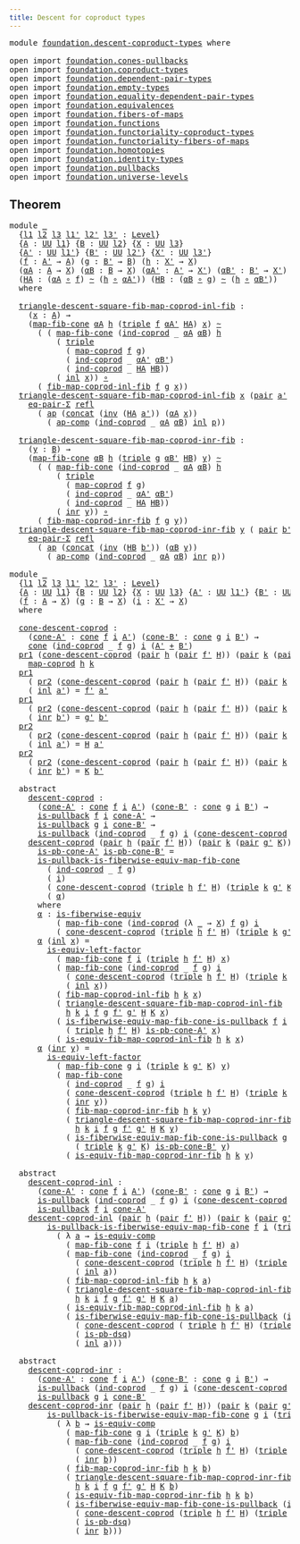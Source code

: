 ```yaml
---
title: Descent for coproduct types
---
```


<pre class="Agda"><a id="53" class="Keyword">module</a> <a id="60" href="foundation.descent-coproduct-types.html" class="Module">foundation.descent-coproduct-types</a> <a id="95" class="Keyword">where</a>

<a id="102" class="Keyword">open</a> <a id="107" class="Keyword">import</a> <a id="114" href="foundation.cones-pullbacks.html" class="Module">foundation.cones-pullbacks</a>
<a id="141" class="Keyword">open</a> <a id="146" class="Keyword">import</a> <a id="153" href="foundation.coproduct-types.html" class="Module">foundation.coproduct-types</a>
<a id="180" class="Keyword">open</a> <a id="185" class="Keyword">import</a> <a id="192" href="foundation.dependent-pair-types.html" class="Module">foundation.dependent-pair-types</a>
<a id="224" class="Keyword">open</a> <a id="229" class="Keyword">import</a> <a id="236" href="foundation.empty-types.html" class="Module">foundation.empty-types</a>
<a id="259" class="Keyword">open</a> <a id="264" class="Keyword">import</a> <a id="271" href="foundation.equality-dependent-pair-types.html" class="Module">foundation.equality-dependent-pair-types</a>
<a id="312" class="Keyword">open</a> <a id="317" class="Keyword">import</a> <a id="324" href="foundation.equivalences.html" class="Module">foundation.equivalences</a>
<a id="348" class="Keyword">open</a> <a id="353" class="Keyword">import</a> <a id="360" href="foundation.fibers-of-maps.html" class="Module">foundation.fibers-of-maps</a>
<a id="386" class="Keyword">open</a> <a id="391" class="Keyword">import</a> <a id="398" href="foundation.functions.html" class="Module">foundation.functions</a>
<a id="419" class="Keyword">open</a> <a id="424" class="Keyword">import</a> <a id="431" href="foundation.functoriality-coproduct-types.html" class="Module">foundation.functoriality-coproduct-types</a>
<a id="472" class="Keyword">open</a> <a id="477" class="Keyword">import</a> <a id="484" href="foundation.functoriality-fibers-of-maps.html" class="Module">foundation.functoriality-fibers-of-maps</a>
<a id="524" class="Keyword">open</a> <a id="529" class="Keyword">import</a> <a id="536" href="foundation.homotopies.html" class="Module">foundation.homotopies</a>
<a id="558" class="Keyword">open</a> <a id="563" class="Keyword">import</a> <a id="570" href="foundation.identity-types.html" class="Module">foundation.identity-types</a>
<a id="596" class="Keyword">open</a> <a id="601" class="Keyword">import</a> <a id="608" href="foundation.pullbacks.html" class="Module">foundation.pullbacks</a>
<a id="629" class="Keyword">open</a> <a id="634" class="Keyword">import</a> <a id="641" href="foundation.universe-levels.html" class="Module">foundation.universe-levels</a>
</pre>
## Theorem

<pre class="Agda"><a id="693" class="Keyword">module</a> <a id="700" href="foundation.descent-coproduct-types.html#700" class="Module">_</a>
  <a id="704" class="Symbol">{</a><a id="705" href="foundation.descent-coproduct-types.html#705" class="Bound">l1</a> <a id="708" href="foundation.descent-coproduct-types.html#708" class="Bound">l2</a> <a id="711" href="foundation.descent-coproduct-types.html#711" class="Bound">l3</a> <a id="714" href="foundation.descent-coproduct-types.html#714" class="Bound">l1&#39;</a> <a id="718" href="foundation.descent-coproduct-types.html#718" class="Bound">l2&#39;</a> <a id="722" href="foundation.descent-coproduct-types.html#722" class="Bound">l3&#39;</a> <a id="726" class="Symbol">:</a> <a id="728" href="Agda.Primitive.html#597" class="Postulate">Level</a><a id="733" class="Symbol">}</a>
  <a id="737" class="Symbol">{</a><a id="738" href="foundation.descent-coproduct-types.html#738" class="Bound">A</a> <a id="740" class="Symbol">:</a> <a id="742" href="foundation-core.universe-levels.html#235" class="Primitive">UU</a> <a id="745" href="foundation.descent-coproduct-types.html#705" class="Bound">l1</a><a id="747" class="Symbol">}</a> <a id="749" class="Symbol">{</a><a id="750" href="foundation.descent-coproduct-types.html#750" class="Bound">B</a> <a id="752" class="Symbol">:</a> <a id="754" href="foundation-core.universe-levels.html#235" class="Primitive">UU</a> <a id="757" href="foundation.descent-coproduct-types.html#708" class="Bound">l2</a><a id="759" class="Symbol">}</a> <a id="761" class="Symbol">{</a><a id="762" href="foundation.descent-coproduct-types.html#762" class="Bound">X</a> <a id="764" class="Symbol">:</a> <a id="766" href="foundation-core.universe-levels.html#235" class="Primitive">UU</a> <a id="769" href="foundation.descent-coproduct-types.html#711" class="Bound">l3</a><a id="771" class="Symbol">}</a>
  <a id="775" class="Symbol">{</a><a id="776" href="foundation.descent-coproduct-types.html#776" class="Bound">A&#39;</a> <a id="779" class="Symbol">:</a> <a id="781" href="foundation-core.universe-levels.html#235" class="Primitive">UU</a> <a id="784" href="foundation.descent-coproduct-types.html#714" class="Bound">l1&#39;</a><a id="787" class="Symbol">}</a> <a id="789" class="Symbol">{</a><a id="790" href="foundation.descent-coproduct-types.html#790" class="Bound">B&#39;</a> <a id="793" class="Symbol">:</a> <a id="795" href="foundation-core.universe-levels.html#235" class="Primitive">UU</a> <a id="798" href="foundation.descent-coproduct-types.html#718" class="Bound">l2&#39;</a><a id="801" class="Symbol">}</a> <a id="803" class="Symbol">{</a><a id="804" href="foundation.descent-coproduct-types.html#804" class="Bound">X&#39;</a> <a id="807" class="Symbol">:</a> <a id="809" href="foundation-core.universe-levels.html#235" class="Primitive">UU</a> <a id="812" href="foundation.descent-coproduct-types.html#722" class="Bound">l3&#39;</a><a id="815" class="Symbol">}</a>
  <a id="819" class="Symbol">(</a><a id="820" href="foundation.descent-coproduct-types.html#820" class="Bound">f</a> <a id="822" class="Symbol">:</a> <a id="824" href="foundation.descent-coproduct-types.html#776" class="Bound">A&#39;</a> <a id="827" class="Symbol">→</a> <a id="829" href="foundation.descent-coproduct-types.html#738" class="Bound">A</a><a id="830" class="Symbol">)</a> <a id="832" class="Symbol">(</a><a id="833" href="foundation.descent-coproduct-types.html#833" class="Bound">g</a> <a id="835" class="Symbol">:</a> <a id="837" href="foundation.descent-coproduct-types.html#790" class="Bound">B&#39;</a> <a id="840" class="Symbol">→</a> <a id="842" href="foundation.descent-coproduct-types.html#750" class="Bound">B</a><a id="843" class="Symbol">)</a> <a id="845" class="Symbol">(</a><a id="846" href="foundation.descent-coproduct-types.html#846" class="Bound">h</a> <a id="848" class="Symbol">:</a> <a id="850" href="foundation.descent-coproduct-types.html#804" class="Bound">X&#39;</a> <a id="853" class="Symbol">→</a> <a id="855" href="foundation.descent-coproduct-types.html#762" class="Bound">X</a><a id="856" class="Symbol">)</a>
  <a id="860" class="Symbol">(</a><a id="861" href="foundation.descent-coproduct-types.html#861" class="Bound">αA</a> <a id="864" class="Symbol">:</a> <a id="866" href="foundation.descent-coproduct-types.html#738" class="Bound">A</a> <a id="868" class="Symbol">→</a> <a id="870" href="foundation.descent-coproduct-types.html#762" class="Bound">X</a><a id="871" class="Symbol">)</a> <a id="873" class="Symbol">(</a><a id="874" href="foundation.descent-coproduct-types.html#874" class="Bound">αB</a> <a id="877" class="Symbol">:</a> <a id="879" href="foundation.descent-coproduct-types.html#750" class="Bound">B</a> <a id="881" class="Symbol">→</a> <a id="883" href="foundation.descent-coproduct-types.html#762" class="Bound">X</a><a id="884" class="Symbol">)</a> <a id="886" class="Symbol">(</a><a id="887" href="foundation.descent-coproduct-types.html#887" class="Bound">αA&#39;</a> <a id="891" class="Symbol">:</a> <a id="893" href="foundation.descent-coproduct-types.html#776" class="Bound">A&#39;</a> <a id="896" class="Symbol">→</a> <a id="898" href="foundation.descent-coproduct-types.html#804" class="Bound">X&#39;</a><a id="900" class="Symbol">)</a> <a id="902" class="Symbol">(</a><a id="903" href="foundation.descent-coproduct-types.html#903" class="Bound">αB&#39;</a> <a id="907" class="Symbol">:</a> <a id="909" href="foundation.descent-coproduct-types.html#790" class="Bound">B&#39;</a> <a id="912" class="Symbol">→</a> <a id="914" href="foundation.descent-coproduct-types.html#804" class="Bound">X&#39;</a><a id="916" class="Symbol">)</a>
  <a id="920" class="Symbol">(</a><a id="921" href="foundation.descent-coproduct-types.html#921" class="Bound">HA</a> <a id="924" class="Symbol">:</a> <a id="926" class="Symbol">(</a><a id="927" href="foundation.descent-coproduct-types.html#861" class="Bound">αA</a> <a id="930" href="foundation-core.functions.html#420" class="Function Operator">∘</a> <a id="932" href="foundation.descent-coproduct-types.html#820" class="Bound">f</a><a id="933" class="Symbol">)</a> <a id="935" href="foundation-core.homotopies.html#627" class="Function Operator">~</a> <a id="937" class="Symbol">(</a><a id="938" href="foundation.descent-coproduct-types.html#846" class="Bound">h</a> <a id="940" href="foundation-core.functions.html#420" class="Function Operator">∘</a> <a id="942" href="foundation.descent-coproduct-types.html#887" class="Bound">αA&#39;</a><a id="945" class="Symbol">))</a> <a id="948" class="Symbol">(</a><a id="949" href="foundation.descent-coproduct-types.html#949" class="Bound">HB</a> <a id="952" class="Symbol">:</a> <a id="954" class="Symbol">(</a><a id="955" href="foundation.descent-coproduct-types.html#874" class="Bound">αB</a> <a id="958" href="foundation-core.functions.html#420" class="Function Operator">∘</a> <a id="960" href="foundation.descent-coproduct-types.html#833" class="Bound">g</a><a id="961" class="Symbol">)</a> <a id="963" href="foundation-core.homotopies.html#627" class="Function Operator">~</a> <a id="965" class="Symbol">(</a><a id="966" href="foundation.descent-coproduct-types.html#846" class="Bound">h</a> <a id="968" href="foundation-core.functions.html#420" class="Function Operator">∘</a> <a id="970" href="foundation.descent-coproduct-types.html#903" class="Bound">αB&#39;</a><a id="973" class="Symbol">))</a>
  <a id="978" class="Keyword">where</a>
  
  <a id="989" href="foundation.descent-coproduct-types.html#989" class="Function">triangle-descent-square-fib-map-coprod-inl-fib</a> <a id="1036" class="Symbol">:</a>
    <a id="1042" class="Symbol">(</a><a id="1043" href="foundation.descent-coproduct-types.html#1043" class="Bound">x</a> <a id="1045" class="Symbol">:</a> <a id="1047" href="foundation.descent-coproduct-types.html#738" class="Bound">A</a><a id="1048" class="Symbol">)</a> <a id="1050" class="Symbol">→</a>
    <a id="1056" class="Symbol">(</a><a id="1057" href="foundation-core.functoriality-fibers-of-maps.html#863" class="Function">map-fib-cone</a> <a id="1070" href="foundation.descent-coproduct-types.html#861" class="Bound">αA</a> <a id="1073" href="foundation.descent-coproduct-types.html#846" class="Bound">h</a> <a id="1075" class="Symbol">(</a><a id="1076" href="foundation-core.dependent-pair-types.html#1077" class="Function">triple</a> <a id="1083" href="foundation.descent-coproduct-types.html#820" class="Bound">f</a> <a id="1085" href="foundation.descent-coproduct-types.html#887" class="Bound">αA&#39;</a> <a id="1089" href="foundation.descent-coproduct-types.html#921" class="Bound">HA</a><a id="1091" class="Symbol">)</a> <a id="1093" href="foundation.descent-coproduct-types.html#1043" class="Bound">x</a><a id="1094" class="Symbol">)</a> <a id="1096" href="foundation-core.homotopies.html#627" class="Function Operator">~</a>
      <a id="1104" class="Symbol">(</a> <a id="1106" class="Symbol">(</a> <a id="1108" href="foundation-core.functoriality-fibers-of-maps.html#863" class="Function">map-fib-cone</a> <a id="1121" class="Symbol">(</a><a id="1122" href="foundation.coproduct-types.html#1287" class="Function">ind-coprod</a> <a id="1133" class="Symbol">_</a> <a id="1135" href="foundation.descent-coproduct-types.html#861" class="Bound">αA</a> <a id="1138" href="foundation.descent-coproduct-types.html#874" class="Bound">αB</a><a id="1140" class="Symbol">)</a> <a id="1142" href="foundation.descent-coproduct-types.html#846" class="Bound">h</a>
          <a id="1154" class="Symbol">(</a> <a id="1156" href="foundation-core.dependent-pair-types.html#1077" class="Function">triple</a>
            <a id="1175" class="Symbol">(</a> <a id="1177" href="foundation.functoriality-coproduct-types.html#2199" class="Function">map-coprod</a> <a id="1188" href="foundation.descent-coproduct-types.html#820" class="Bound">f</a> <a id="1190" href="foundation.descent-coproduct-types.html#833" class="Bound">g</a><a id="1191" class="Symbol">)</a>
            <a id="1205" class="Symbol">(</a> <a id="1207" href="foundation.coproduct-types.html#1287" class="Function">ind-coprod</a> <a id="1218" class="Symbol">_</a> <a id="1220" href="foundation.descent-coproduct-types.html#887" class="Bound">αA&#39;</a> <a id="1224" href="foundation.descent-coproduct-types.html#903" class="Bound">αB&#39;</a><a id="1227" class="Symbol">)</a>
            <a id="1241" class="Symbol">(</a> <a id="1243" href="foundation.coproduct-types.html#1287" class="Function">ind-coprod</a> <a id="1254" class="Symbol">_</a> <a id="1256" href="foundation.descent-coproduct-types.html#921" class="Bound">HA</a> <a id="1259" href="foundation.descent-coproduct-types.html#949" class="Bound">HB</a><a id="1261" class="Symbol">))</a>
          <a id="1274" class="Symbol">(</a> <a id="1276" href="foundation.coproduct-types.html#1250" class="InductiveConstructor">inl</a> <a id="1280" href="foundation.descent-coproduct-types.html#1043" class="Bound">x</a><a id="1281" class="Symbol">))</a> <a id="1284" href="foundation-core.functions.html#420" class="Function Operator">∘</a>
      <a id="1292" class="Symbol">(</a> <a id="1294" href="foundation.functoriality-coproduct-types.html#3575" class="Function">fib-map-coprod-inl-fib</a> <a id="1317" href="foundation.descent-coproduct-types.html#820" class="Bound">f</a> <a id="1319" href="foundation.descent-coproduct-types.html#833" class="Bound">g</a> <a id="1321" href="foundation.descent-coproduct-types.html#1043" class="Bound">x</a><a id="1322" class="Symbol">))</a>
  <a id="1327" href="foundation.descent-coproduct-types.html#989" class="Function">triangle-descent-square-fib-map-coprod-inl-fib</a> <a id="1374" href="foundation.descent-coproduct-types.html#1374" class="Bound">x</a> <a id="1376" class="Symbol">(</a><a id="1377" href="foundation-core.dependent-pair-types.html#588" class="InductiveConstructor">pair</a> <a id="1382" href="foundation.descent-coproduct-types.html#1382" class="Bound">a&#39;</a> <a id="1385" href="foundation.descent-coproduct-types.html#1385" class="Bound">p</a><a id="1386" class="Symbol">)</a> <a id="1388" class="Symbol">=</a>
    <a id="1394" href="foundation-core.equality-dependent-pair-types.html#1278" class="Function">eq-pair-Σ</a> <a id="1404" href="foundation-core.identity-types.html#1820" class="InductiveConstructor">refl</a>
      <a id="1415" class="Symbol">(</a> <a id="1417" href="foundation-core.identity-types.html#4003" class="Function">ap</a> <a id="1420" class="Symbol">(</a><a id="1421" href="foundation-core.identity-types.html#2485" class="Function">concat</a> <a id="1428" class="Symbol">(</a><a id="1429" href="foundation-core.identity-types.html#2729" class="Function">inv</a> <a id="1433" class="Symbol">(</a><a id="1434" href="foundation.descent-coproduct-types.html#921" class="Bound">HA</a> <a id="1437" href="foundation.descent-coproduct-types.html#1382" class="Bound">a&#39;</a><a id="1439" class="Symbol">))</a> <a id="1442" class="Symbol">(</a><a id="1443" href="foundation.descent-coproduct-types.html#861" class="Bound">αA</a> <a id="1446" href="foundation.descent-coproduct-types.html#1374" class="Bound">x</a><a id="1447" class="Symbol">))</a>
        <a id="1458" class="Symbol">(</a> <a id="1460" href="foundation-core.identity-types.html#4263" class="Function">ap-comp</a> <a id="1468" class="Symbol">(</a><a id="1469" href="foundation.coproduct-types.html#1287" class="Function">ind-coprod</a> <a id="1480" class="Symbol">_</a> <a id="1482" href="foundation.descent-coproduct-types.html#861" class="Bound">αA</a> <a id="1485" href="foundation.descent-coproduct-types.html#874" class="Bound">αB</a><a id="1487" class="Symbol">)</a> <a id="1489" href="foundation.coproduct-types.html#1250" class="InductiveConstructor">inl</a> <a id="1493" href="foundation.descent-coproduct-types.html#1385" class="Bound">p</a><a id="1494" class="Symbol">))</a>

  <a id="1500" href="foundation.descent-coproduct-types.html#1500" class="Function">triangle-descent-square-fib-map-coprod-inr-fib</a> <a id="1547" class="Symbol">:</a>
    <a id="1553" class="Symbol">(</a><a id="1554" href="foundation.descent-coproduct-types.html#1554" class="Bound">y</a> <a id="1556" class="Symbol">:</a> <a id="1558" href="foundation.descent-coproduct-types.html#750" class="Bound">B</a><a id="1559" class="Symbol">)</a> <a id="1561" class="Symbol">→</a>
    <a id="1567" class="Symbol">(</a><a id="1568" href="foundation-core.functoriality-fibers-of-maps.html#863" class="Function">map-fib-cone</a> <a id="1581" href="foundation.descent-coproduct-types.html#874" class="Bound">αB</a> <a id="1584" href="foundation.descent-coproduct-types.html#846" class="Bound">h</a> <a id="1586" class="Symbol">(</a><a id="1587" href="foundation-core.dependent-pair-types.html#1077" class="Function">triple</a> <a id="1594" href="foundation.descent-coproduct-types.html#833" class="Bound">g</a> <a id="1596" href="foundation.descent-coproduct-types.html#903" class="Bound">αB&#39;</a> <a id="1600" href="foundation.descent-coproduct-types.html#949" class="Bound">HB</a><a id="1602" class="Symbol">)</a> <a id="1604" href="foundation.descent-coproduct-types.html#1554" class="Bound">y</a><a id="1605" class="Symbol">)</a> <a id="1607" href="foundation-core.homotopies.html#627" class="Function Operator">~</a>
      <a id="1615" class="Symbol">(</a> <a id="1617" class="Symbol">(</a> <a id="1619" href="foundation-core.functoriality-fibers-of-maps.html#863" class="Function">map-fib-cone</a> <a id="1632" class="Symbol">(</a><a id="1633" href="foundation.coproduct-types.html#1287" class="Function">ind-coprod</a> <a id="1644" class="Symbol">_</a> <a id="1646" href="foundation.descent-coproduct-types.html#861" class="Bound">αA</a> <a id="1649" href="foundation.descent-coproduct-types.html#874" class="Bound">αB</a><a id="1651" class="Symbol">)</a> <a id="1653" href="foundation.descent-coproduct-types.html#846" class="Bound">h</a>
          <a id="1665" class="Symbol">(</a> <a id="1667" href="foundation-core.dependent-pair-types.html#1077" class="Function">triple</a>
            <a id="1686" class="Symbol">(</a> <a id="1688" href="foundation.functoriality-coproduct-types.html#2199" class="Function">map-coprod</a> <a id="1699" href="foundation.descent-coproduct-types.html#820" class="Bound">f</a> <a id="1701" href="foundation.descent-coproduct-types.html#833" class="Bound">g</a><a id="1702" class="Symbol">)</a>
            <a id="1716" class="Symbol">(</a> <a id="1718" href="foundation.coproduct-types.html#1287" class="Function">ind-coprod</a> <a id="1729" class="Symbol">_</a> <a id="1731" href="foundation.descent-coproduct-types.html#887" class="Bound">αA&#39;</a> <a id="1735" href="foundation.descent-coproduct-types.html#903" class="Bound">αB&#39;</a><a id="1738" class="Symbol">)</a>
            <a id="1752" class="Symbol">(</a> <a id="1754" href="foundation.coproduct-types.html#1287" class="Function">ind-coprod</a> <a id="1765" class="Symbol">_</a> <a id="1767" href="foundation.descent-coproduct-types.html#921" class="Bound">HA</a> <a id="1770" href="foundation.descent-coproduct-types.html#949" class="Bound">HB</a><a id="1772" class="Symbol">))</a>
          <a id="1785" class="Symbol">(</a> <a id="1787" href="foundation.coproduct-types.html#1268" class="InductiveConstructor">inr</a> <a id="1791" href="foundation.descent-coproduct-types.html#1554" class="Bound">y</a><a id="1792" class="Symbol">))</a> <a id="1795" href="foundation-core.functions.html#420" class="Function Operator">∘</a>
      <a id="1803" class="Symbol">(</a> <a id="1805" href="foundation.functoriality-coproduct-types.html#4819" class="Function">fib-map-coprod-inr-fib</a> <a id="1828" href="foundation.descent-coproduct-types.html#820" class="Bound">f</a> <a id="1830" href="foundation.descent-coproduct-types.html#833" class="Bound">g</a> <a id="1832" href="foundation.descent-coproduct-types.html#1554" class="Bound">y</a><a id="1833" class="Symbol">))</a>
  <a id="1838" href="foundation.descent-coproduct-types.html#1500" class="Function">triangle-descent-square-fib-map-coprod-inr-fib</a> <a id="1885" href="foundation.descent-coproduct-types.html#1885" class="Bound">y</a> <a id="1887" class="Symbol">(</a> <a id="1889" href="foundation-core.dependent-pair-types.html#588" class="InductiveConstructor">pair</a> <a id="1894" href="foundation.descent-coproduct-types.html#1894" class="Bound">b&#39;</a> <a id="1897" href="foundation.descent-coproduct-types.html#1897" class="Bound">p</a><a id="1898" class="Symbol">)</a> <a id="1900" class="Symbol">=</a>
    <a id="1906" href="foundation-core.equality-dependent-pair-types.html#1278" class="Function">eq-pair-Σ</a> <a id="1916" href="foundation-core.identity-types.html#1820" class="InductiveConstructor">refl</a>
      <a id="1927" class="Symbol">(</a> <a id="1929" href="foundation-core.identity-types.html#4003" class="Function">ap</a> <a id="1932" class="Symbol">(</a><a id="1933" href="foundation-core.identity-types.html#2485" class="Function">concat</a> <a id="1940" class="Symbol">(</a><a id="1941" href="foundation-core.identity-types.html#2729" class="Function">inv</a> <a id="1945" class="Symbol">(</a><a id="1946" href="foundation.descent-coproduct-types.html#949" class="Bound">HB</a> <a id="1949" href="foundation.descent-coproduct-types.html#1894" class="Bound">b&#39;</a><a id="1951" class="Symbol">))</a> <a id="1954" class="Symbol">(</a><a id="1955" href="foundation.descent-coproduct-types.html#874" class="Bound">αB</a> <a id="1958" href="foundation.descent-coproduct-types.html#1885" class="Bound">y</a><a id="1959" class="Symbol">))</a>
        <a id="1970" class="Symbol">(</a> <a id="1972" href="foundation-core.identity-types.html#4263" class="Function">ap-comp</a> <a id="1980" class="Symbol">(</a><a id="1981" href="foundation.coproduct-types.html#1287" class="Function">ind-coprod</a> <a id="1992" class="Symbol">_</a> <a id="1994" href="foundation.descent-coproduct-types.html#861" class="Bound">αA</a> <a id="1997" href="foundation.descent-coproduct-types.html#874" class="Bound">αB</a><a id="1999" class="Symbol">)</a> <a id="2001" href="foundation.coproduct-types.html#1268" class="InductiveConstructor">inr</a> <a id="2005" href="foundation.descent-coproduct-types.html#1897" class="Bound">p</a><a id="2006" class="Symbol">))</a>

<a id="2010" class="Keyword">module</a> <a id="2017" href="foundation.descent-coproduct-types.html#2017" class="Module">_</a>
  <a id="2021" class="Symbol">{</a><a id="2022" href="foundation.descent-coproduct-types.html#2022" class="Bound">l1</a> <a id="2025" href="foundation.descent-coproduct-types.html#2025" class="Bound">l2</a> <a id="2028" href="foundation.descent-coproduct-types.html#2028" class="Bound">l3</a> <a id="2031" href="foundation.descent-coproduct-types.html#2031" class="Bound">l1&#39;</a> <a id="2035" href="foundation.descent-coproduct-types.html#2035" class="Bound">l2&#39;</a> <a id="2039" href="foundation.descent-coproduct-types.html#2039" class="Bound">l3&#39;</a> <a id="2043" class="Symbol">:</a> <a id="2045" href="Agda.Primitive.html#597" class="Postulate">Level</a><a id="2050" class="Symbol">}</a>
  <a id="2054" class="Symbol">{</a><a id="2055" href="foundation.descent-coproduct-types.html#2055" class="Bound">A</a> <a id="2057" class="Symbol">:</a> <a id="2059" href="foundation-core.universe-levels.html#235" class="Primitive">UU</a> <a id="2062" href="foundation.descent-coproduct-types.html#2022" class="Bound">l1</a><a id="2064" class="Symbol">}</a> <a id="2066" class="Symbol">{</a><a id="2067" href="foundation.descent-coproduct-types.html#2067" class="Bound">B</a> <a id="2069" class="Symbol">:</a> <a id="2071" href="foundation-core.universe-levels.html#235" class="Primitive">UU</a> <a id="2074" href="foundation.descent-coproduct-types.html#2025" class="Bound">l2</a><a id="2076" class="Symbol">}</a> <a id="2078" class="Symbol">{</a><a id="2079" href="foundation.descent-coproduct-types.html#2079" class="Bound">X</a> <a id="2081" class="Symbol">:</a> <a id="2083" href="foundation-core.universe-levels.html#235" class="Primitive">UU</a> <a id="2086" href="foundation.descent-coproduct-types.html#2028" class="Bound">l3</a><a id="2088" class="Symbol">}</a> <a id="2090" class="Symbol">{</a><a id="2091" href="foundation.descent-coproduct-types.html#2091" class="Bound">A&#39;</a> <a id="2094" class="Symbol">:</a> <a id="2096" href="foundation-core.universe-levels.html#235" class="Primitive">UU</a> <a id="2099" href="foundation.descent-coproduct-types.html#2031" class="Bound">l1&#39;</a><a id="2102" class="Symbol">}</a> <a id="2104" class="Symbol">{</a><a id="2105" href="foundation.descent-coproduct-types.html#2105" class="Bound">B&#39;</a> <a id="2108" class="Symbol">:</a> <a id="2110" href="foundation-core.universe-levels.html#235" class="Primitive">UU</a> <a id="2113" href="foundation.descent-coproduct-types.html#2035" class="Bound">l2&#39;</a><a id="2116" class="Symbol">}</a> <a id="2118" class="Symbol">{</a><a id="2119" href="foundation.descent-coproduct-types.html#2119" class="Bound">X&#39;</a> <a id="2122" class="Symbol">:</a> <a id="2124" href="foundation-core.universe-levels.html#235" class="Primitive">UU</a> <a id="2127" href="foundation.descent-coproduct-types.html#2039" class="Bound">l3&#39;</a><a id="2130" class="Symbol">}</a>
  <a id="2134" class="Symbol">(</a><a id="2135" href="foundation.descent-coproduct-types.html#2135" class="Bound">f</a> <a id="2137" class="Symbol">:</a> <a id="2139" href="foundation.descent-coproduct-types.html#2055" class="Bound">A</a> <a id="2141" class="Symbol">→</a> <a id="2143" href="foundation.descent-coproduct-types.html#2079" class="Bound">X</a><a id="2144" class="Symbol">)</a> <a id="2146" class="Symbol">(</a><a id="2147" href="foundation.descent-coproduct-types.html#2147" class="Bound">g</a> <a id="2149" class="Symbol">:</a> <a id="2151" href="foundation.descent-coproduct-types.html#2067" class="Bound">B</a> <a id="2153" class="Symbol">→</a> <a id="2155" href="foundation.descent-coproduct-types.html#2079" class="Bound">X</a><a id="2156" class="Symbol">)</a> <a id="2158" class="Symbol">(</a><a id="2159" href="foundation.descent-coproduct-types.html#2159" class="Bound">i</a> <a id="2161" class="Symbol">:</a> <a id="2163" href="foundation.descent-coproduct-types.html#2119" class="Bound">X&#39;</a> <a id="2166" class="Symbol">→</a> <a id="2168" href="foundation.descent-coproduct-types.html#2079" class="Bound">X</a><a id="2169" class="Symbol">)</a>
  <a id="2173" class="Keyword">where</a>
  
  <a id="2184" href="foundation.descent-coproduct-types.html#2184" class="Function">cone-descent-coprod</a> <a id="2204" class="Symbol">:</a>
    <a id="2210" class="Symbol">(</a><a id="2211" href="foundation.descent-coproduct-types.html#2211" class="Bound">cone-A&#39;</a> <a id="2219" class="Symbol">:</a> <a id="2221" href="foundation-core.cones-pullbacks.html#1379" class="Function">cone</a> <a id="2226" href="foundation.descent-coproduct-types.html#2135" class="Bound">f</a> <a id="2228" href="foundation.descent-coproduct-types.html#2159" class="Bound">i</a> <a id="2230" href="foundation.descent-coproduct-types.html#2091" class="Bound">A&#39;</a><a id="2232" class="Symbol">)</a> <a id="2234" class="Symbol">(</a><a id="2235" href="foundation.descent-coproduct-types.html#2235" class="Bound">cone-B&#39;</a> <a id="2243" class="Symbol">:</a> <a id="2245" href="foundation-core.cones-pullbacks.html#1379" class="Function">cone</a> <a id="2250" href="foundation.descent-coproduct-types.html#2147" class="Bound">g</a> <a id="2252" href="foundation.descent-coproduct-types.html#2159" class="Bound">i</a> <a id="2254" href="foundation.descent-coproduct-types.html#2105" class="Bound">B&#39;</a><a id="2256" class="Symbol">)</a> <a id="2258" class="Symbol">→</a>
    <a id="2264" href="foundation-core.cones-pullbacks.html#1379" class="Function">cone</a> <a id="2269" class="Symbol">(</a><a id="2270" href="foundation.coproduct-types.html#1287" class="Function">ind-coprod</a> <a id="2281" class="Symbol">_</a> <a id="2283" href="foundation.descent-coproduct-types.html#2135" class="Bound">f</a> <a id="2285" href="foundation.descent-coproduct-types.html#2147" class="Bound">g</a><a id="2286" class="Symbol">)</a> <a id="2288" href="foundation.descent-coproduct-types.html#2159" class="Bound">i</a> <a id="2290" class="Symbol">(</a><a id="2291" href="foundation.descent-coproduct-types.html#2091" class="Bound">A&#39;</a> <a id="2294" href="foundation.coproduct-types.html#1182" class="Datatype Operator">+</a> <a id="2296" href="foundation.descent-coproduct-types.html#2105" class="Bound">B&#39;</a><a id="2298" class="Symbol">)</a>
  <a id="2302" href="foundation-core.dependent-pair-types.html#605" class="Field">pr1</a> <a id="2306" class="Symbol">(</a><a id="2307" href="foundation.descent-coproduct-types.html#2184" class="Function">cone-descent-coprod</a> <a id="2327" class="Symbol">(</a><a id="2328" href="foundation-core.dependent-pair-types.html#588" class="InductiveConstructor">pair</a> <a id="2333" href="foundation.descent-coproduct-types.html#2333" class="Bound">h</a> <a id="2335" class="Symbol">(</a><a id="2336" href="foundation-core.dependent-pair-types.html#588" class="InductiveConstructor">pair</a> <a id="2341" href="foundation.descent-coproduct-types.html#2341" class="Bound">f&#39;</a> <a id="2344" href="foundation.descent-coproduct-types.html#2344" class="Bound">H</a><a id="2345" class="Symbol">))</a> <a id="2348" class="Symbol">(</a><a id="2349" href="foundation-core.dependent-pair-types.html#588" class="InductiveConstructor">pair</a> <a id="2354" href="foundation.descent-coproduct-types.html#2354" class="Bound">k</a> <a id="2356" class="Symbol">(</a><a id="2357" href="foundation-core.dependent-pair-types.html#588" class="InductiveConstructor">pair</a> <a id="2362" href="foundation.descent-coproduct-types.html#2362" class="Bound">g&#39;</a> <a id="2365" href="foundation.descent-coproduct-types.html#2365" class="Bound">K</a><a id="2366" class="Symbol">)))</a> <a id="2370" class="Symbol">=</a>
    <a id="2376" href="foundation.functoriality-coproduct-types.html#2199" class="Function">map-coprod</a> <a id="2387" href="foundation.descent-coproduct-types.html#2333" class="Bound">h</a> <a id="2389" href="foundation.descent-coproduct-types.html#2354" class="Bound">k</a>
  <a id="2393" href="foundation-core.dependent-pair-types.html#605" class="Field">pr1</a>
    <a id="2401" class="Symbol">(</a> <a id="2403" href="foundation-core.dependent-pair-types.html#617" class="Field">pr2</a> <a id="2407" class="Symbol">(</a><a id="2408" href="foundation.descent-coproduct-types.html#2184" class="Function">cone-descent-coprod</a> <a id="2428" class="Symbol">(</a><a id="2429" href="foundation-core.dependent-pair-types.html#588" class="InductiveConstructor">pair</a> <a id="2434" href="foundation.descent-coproduct-types.html#2434" class="Bound">h</a> <a id="2436" class="Symbol">(</a><a id="2437" href="foundation-core.dependent-pair-types.html#588" class="InductiveConstructor">pair</a> <a id="2442" href="foundation.descent-coproduct-types.html#2442" class="Bound">f&#39;</a> <a id="2445" href="foundation.descent-coproduct-types.html#2445" class="Bound">H</a><a id="2446" class="Symbol">))</a> <a id="2449" class="Symbol">(</a><a id="2450" href="foundation-core.dependent-pair-types.html#588" class="InductiveConstructor">pair</a> <a id="2455" href="foundation.descent-coproduct-types.html#2455" class="Bound">k</a> <a id="2457" class="Symbol">(</a><a id="2458" href="foundation-core.dependent-pair-types.html#588" class="InductiveConstructor">pair</a> <a id="2463" href="foundation.descent-coproduct-types.html#2463" class="Bound">g&#39;</a> <a id="2466" href="foundation.descent-coproduct-types.html#2466" class="Bound">K</a><a id="2467" class="Symbol">))))</a>
    <a id="2476" class="Symbol">(</a> <a id="2478" href="foundation.coproduct-types.html#1250" class="InductiveConstructor">inl</a> <a id="2482" href="foundation.descent-coproduct-types.html#2482" class="Bound">a&#39;</a><a id="2484" class="Symbol">)</a> <a id="2486" class="Symbol">=</a> <a id="2488" href="foundation.descent-coproduct-types.html#2442" class="Bound">f&#39;</a> <a id="2491" href="foundation.descent-coproduct-types.html#2482" class="Bound">a&#39;</a>
  <a id="2496" href="foundation-core.dependent-pair-types.html#605" class="Field">pr1</a>
    <a id="2504" class="Symbol">(</a> <a id="2506" href="foundation-core.dependent-pair-types.html#617" class="Field">pr2</a> <a id="2510" class="Symbol">(</a><a id="2511" href="foundation.descent-coproduct-types.html#2184" class="Function">cone-descent-coprod</a> <a id="2531" class="Symbol">(</a><a id="2532" href="foundation-core.dependent-pair-types.html#588" class="InductiveConstructor">pair</a> <a id="2537" href="foundation.descent-coproduct-types.html#2537" class="Bound">h</a> <a id="2539" class="Symbol">(</a><a id="2540" href="foundation-core.dependent-pair-types.html#588" class="InductiveConstructor">pair</a> <a id="2545" href="foundation.descent-coproduct-types.html#2545" class="Bound">f&#39;</a> <a id="2548" href="foundation.descent-coproduct-types.html#2548" class="Bound">H</a><a id="2549" class="Symbol">))</a> <a id="2552" class="Symbol">(</a><a id="2553" href="foundation-core.dependent-pair-types.html#588" class="InductiveConstructor">pair</a> <a id="2558" href="foundation.descent-coproduct-types.html#2558" class="Bound">k</a> <a id="2560" class="Symbol">(</a><a id="2561" href="foundation-core.dependent-pair-types.html#588" class="InductiveConstructor">pair</a> <a id="2566" href="foundation.descent-coproduct-types.html#2566" class="Bound">g&#39;</a> <a id="2569" href="foundation.descent-coproduct-types.html#2569" class="Bound">K</a><a id="2570" class="Symbol">))))</a>
    <a id="2579" class="Symbol">(</a> <a id="2581" href="foundation.coproduct-types.html#1268" class="InductiveConstructor">inr</a> <a id="2585" href="foundation.descent-coproduct-types.html#2585" class="Bound">b&#39;</a><a id="2587" class="Symbol">)</a> <a id="2589" class="Symbol">=</a> <a id="2591" href="foundation.descent-coproduct-types.html#2566" class="Bound">g&#39;</a> <a id="2594" href="foundation.descent-coproduct-types.html#2585" class="Bound">b&#39;</a>
  <a id="2599" href="foundation-core.dependent-pair-types.html#617" class="Field">pr2</a>
    <a id="2607" class="Symbol">(</a> <a id="2609" href="foundation-core.dependent-pair-types.html#617" class="Field">pr2</a> <a id="2613" class="Symbol">(</a><a id="2614" href="foundation.descent-coproduct-types.html#2184" class="Function">cone-descent-coprod</a> <a id="2634" class="Symbol">(</a><a id="2635" href="foundation-core.dependent-pair-types.html#588" class="InductiveConstructor">pair</a> <a id="2640" href="foundation.descent-coproduct-types.html#2640" class="Bound">h</a> <a id="2642" class="Symbol">(</a><a id="2643" href="foundation-core.dependent-pair-types.html#588" class="InductiveConstructor">pair</a> <a id="2648" href="foundation.descent-coproduct-types.html#2648" class="Bound">f&#39;</a> <a id="2651" href="foundation.descent-coproduct-types.html#2651" class="Bound">H</a><a id="2652" class="Symbol">))</a> <a id="2655" class="Symbol">(</a><a id="2656" href="foundation-core.dependent-pair-types.html#588" class="InductiveConstructor">pair</a> <a id="2661" href="foundation.descent-coproduct-types.html#2661" class="Bound">k</a> <a id="2663" class="Symbol">(</a><a id="2664" href="foundation-core.dependent-pair-types.html#588" class="InductiveConstructor">pair</a> <a id="2669" href="foundation.descent-coproduct-types.html#2669" class="Bound">g&#39;</a> <a id="2672" href="foundation.descent-coproduct-types.html#2672" class="Bound">K</a><a id="2673" class="Symbol">))))</a>
    <a id="2682" class="Symbol">(</a> <a id="2684" href="foundation.coproduct-types.html#1250" class="InductiveConstructor">inl</a> <a id="2688" href="foundation.descent-coproduct-types.html#2688" class="Bound">a&#39;</a><a id="2690" class="Symbol">)</a> <a id="2692" class="Symbol">=</a> <a id="2694" href="foundation.descent-coproduct-types.html#2651" class="Bound">H</a> <a id="2696" href="foundation.descent-coproduct-types.html#2688" class="Bound">a&#39;</a>
  <a id="2701" href="foundation-core.dependent-pair-types.html#617" class="Field">pr2</a>
    <a id="2709" class="Symbol">(</a> <a id="2711" href="foundation-core.dependent-pair-types.html#617" class="Field">pr2</a> <a id="2715" class="Symbol">(</a><a id="2716" href="foundation.descent-coproduct-types.html#2184" class="Function">cone-descent-coprod</a> <a id="2736" class="Symbol">(</a><a id="2737" href="foundation-core.dependent-pair-types.html#588" class="InductiveConstructor">pair</a> <a id="2742" href="foundation.descent-coproduct-types.html#2742" class="Bound">h</a> <a id="2744" class="Symbol">(</a><a id="2745" href="foundation-core.dependent-pair-types.html#588" class="InductiveConstructor">pair</a> <a id="2750" href="foundation.descent-coproduct-types.html#2750" class="Bound">f&#39;</a> <a id="2753" href="foundation.descent-coproduct-types.html#2753" class="Bound">H</a><a id="2754" class="Symbol">))</a> <a id="2757" class="Symbol">(</a><a id="2758" href="foundation-core.dependent-pair-types.html#588" class="InductiveConstructor">pair</a> <a id="2763" href="foundation.descent-coproduct-types.html#2763" class="Bound">k</a> <a id="2765" class="Symbol">(</a><a id="2766" href="foundation-core.dependent-pair-types.html#588" class="InductiveConstructor">pair</a> <a id="2771" href="foundation.descent-coproduct-types.html#2771" class="Bound">g&#39;</a> <a id="2774" href="foundation.descent-coproduct-types.html#2774" class="Bound">K</a><a id="2775" class="Symbol">))))</a>
    <a id="2784" class="Symbol">(</a> <a id="2786" href="foundation.coproduct-types.html#1268" class="InductiveConstructor">inr</a> <a id="2790" href="foundation.descent-coproduct-types.html#2790" class="Bound">b&#39;</a><a id="2792" class="Symbol">)</a> <a id="2794" class="Symbol">=</a> <a id="2796" href="foundation.descent-coproduct-types.html#2774" class="Bound">K</a> <a id="2798" href="foundation.descent-coproduct-types.html#2790" class="Bound">b&#39;</a>

  <a id="2804" class="Keyword">abstract</a>
    <a id="2817" href="foundation.descent-coproduct-types.html#2817" class="Function">descent-coprod</a> <a id="2832" class="Symbol">:</a>
      <a id="2840" class="Symbol">(</a><a id="2841" href="foundation.descent-coproduct-types.html#2841" class="Bound">cone-A&#39;</a> <a id="2849" class="Symbol">:</a> <a id="2851" href="foundation-core.cones-pullbacks.html#1379" class="Function">cone</a> <a id="2856" href="foundation.descent-coproduct-types.html#2135" class="Bound">f</a> <a id="2858" href="foundation.descent-coproduct-types.html#2159" class="Bound">i</a> <a id="2860" href="foundation.descent-coproduct-types.html#2091" class="Bound">A&#39;</a><a id="2862" class="Symbol">)</a> <a id="2864" class="Symbol">(</a><a id="2865" href="foundation.descent-coproduct-types.html#2865" class="Bound">cone-B&#39;</a> <a id="2873" class="Symbol">:</a> <a id="2875" href="foundation-core.cones-pullbacks.html#1379" class="Function">cone</a> <a id="2880" href="foundation.descent-coproduct-types.html#2147" class="Bound">g</a> <a id="2882" href="foundation.descent-coproduct-types.html#2159" class="Bound">i</a> <a id="2884" href="foundation.descent-coproduct-types.html#2105" class="Bound">B&#39;</a><a id="2886" class="Symbol">)</a> <a id="2888" class="Symbol">→</a>
      <a id="2896" href="foundation-core.pullbacks.html#3019" class="Function">is-pullback</a> <a id="2908" href="foundation.descent-coproduct-types.html#2135" class="Bound">f</a> <a id="2910" href="foundation.descent-coproduct-types.html#2159" class="Bound">i</a> <a id="2912" href="foundation.descent-coproduct-types.html#2841" class="Bound">cone-A&#39;</a> <a id="2920" class="Symbol">→</a>
      <a id="2928" href="foundation-core.pullbacks.html#3019" class="Function">is-pullback</a> <a id="2940" href="foundation.descent-coproduct-types.html#2147" class="Bound">g</a> <a id="2942" href="foundation.descent-coproduct-types.html#2159" class="Bound">i</a> <a id="2944" href="foundation.descent-coproduct-types.html#2865" class="Bound">cone-B&#39;</a> <a id="2952" class="Symbol">→</a>
      <a id="2960" href="foundation-core.pullbacks.html#3019" class="Function">is-pullback</a> <a id="2972" class="Symbol">(</a><a id="2973" href="foundation.coproduct-types.html#1287" class="Function">ind-coprod</a> <a id="2984" class="Symbol">_</a> <a id="2986" href="foundation.descent-coproduct-types.html#2135" class="Bound">f</a> <a id="2988" href="foundation.descent-coproduct-types.html#2147" class="Bound">g</a><a id="2989" class="Symbol">)</a> <a id="2991" href="foundation.descent-coproduct-types.html#2159" class="Bound">i</a> <a id="2993" class="Symbol">(</a><a id="2994" href="foundation.descent-coproduct-types.html#2184" class="Function">cone-descent-coprod</a> <a id="3014" href="foundation.descent-coproduct-types.html#2841" class="Bound">cone-A&#39;</a> <a id="3022" href="foundation.descent-coproduct-types.html#2865" class="Bound">cone-B&#39;</a><a id="3029" class="Symbol">)</a>
    <a id="3035" href="foundation.descent-coproduct-types.html#2817" class="Function">descent-coprod</a> <a id="3050" class="Symbol">(</a><a id="3051" href="foundation-core.dependent-pair-types.html#588" class="InductiveConstructor">pair</a> <a id="3056" href="foundation.descent-coproduct-types.html#3056" class="Bound">h</a> <a id="3058" class="Symbol">(</a><a id="3059" href="foundation-core.dependent-pair-types.html#588" class="InductiveConstructor">pair</a> <a id="3064" href="foundation.descent-coproduct-types.html#3064" class="Bound">f&#39;</a> <a id="3067" href="foundation.descent-coproduct-types.html#3067" class="Bound">H</a><a id="3068" class="Symbol">))</a> <a id="3071" class="Symbol">(</a><a id="3072" href="foundation-core.dependent-pair-types.html#588" class="InductiveConstructor">pair</a> <a id="3077" href="foundation.descent-coproduct-types.html#3077" class="Bound">k</a> <a id="3079" class="Symbol">(</a><a id="3080" href="foundation-core.dependent-pair-types.html#588" class="InductiveConstructor">pair</a> <a id="3085" href="foundation.descent-coproduct-types.html#3085" class="Bound">g&#39;</a> <a id="3088" href="foundation.descent-coproduct-types.html#3088" class="Bound">K</a><a id="3089" class="Symbol">))</a>
      <a id="3098" href="foundation.descent-coproduct-types.html#3098" class="Bound">is-pb-cone-A&#39;</a> <a id="3112" href="foundation.descent-coproduct-types.html#3112" class="Bound">is-pb-cone-B&#39;</a> <a id="3126" class="Symbol">=</a>
      <a id="3134" href="foundation-core.pullbacks.html#27321" class="Function">is-pullback-is-fiberwise-equiv-map-fib-cone</a>
        <a id="3186" class="Symbol">(</a> <a id="3188" href="foundation.coproduct-types.html#1287" class="Function">ind-coprod</a> <a id="3199" class="Symbol">_</a> <a id="3201" href="foundation.descent-coproduct-types.html#2135" class="Bound">f</a> <a id="3203" href="foundation.descent-coproduct-types.html#2147" class="Bound">g</a><a id="3204" class="Symbol">)</a>
        <a id="3214" class="Symbol">(</a> <a id="3216" href="foundation.descent-coproduct-types.html#2159" class="Bound">i</a><a id="3217" class="Symbol">)</a>
        <a id="3227" class="Symbol">(</a> <a id="3229" href="foundation.descent-coproduct-types.html#2184" class="Function">cone-descent-coprod</a> <a id="3249" class="Symbol">(</a><a id="3250" href="foundation-core.dependent-pair-types.html#1077" class="Function">triple</a> <a id="3257" href="foundation.descent-coproduct-types.html#3056" class="Bound">h</a> <a id="3259" href="foundation.descent-coproduct-types.html#3064" class="Bound">f&#39;</a> <a id="3262" href="foundation.descent-coproduct-types.html#3067" class="Bound">H</a><a id="3263" class="Symbol">)</a> <a id="3265" class="Symbol">(</a><a id="3266" href="foundation-core.dependent-pair-types.html#1077" class="Function">triple</a> <a id="3273" href="foundation.descent-coproduct-types.html#3077" class="Bound">k</a> <a id="3275" href="foundation.descent-coproduct-types.html#3085" class="Bound">g&#39;</a> <a id="3278" href="foundation.descent-coproduct-types.html#3088" class="Bound">K</a><a id="3279" class="Symbol">))</a>
        <a id="3290" class="Symbol">(</a> <a id="3292" href="foundation.descent-coproduct-types.html#3313" class="Function">α</a><a id="3293" class="Symbol">)</a>
      <a id="3301" class="Keyword">where</a>
      <a id="3313" href="foundation.descent-coproduct-types.html#3313" class="Function">α</a> <a id="3315" class="Symbol">:</a> <a id="3317" href="foundation-core.equivalences.html#2095" class="Function">is-fiberwise-equiv</a>
          <a id="3346" class="Symbol">(</a> <a id="3348" href="foundation-core.functoriality-fibers-of-maps.html#863" class="Function">map-fib-cone</a> <a id="3361" class="Symbol">(</a><a id="3362" href="foundation.coproduct-types.html#1287" class="Function">ind-coprod</a> <a id="3373" class="Symbol">(λ</a> <a id="3376" href="foundation.descent-coproduct-types.html#3376" class="Bound">_</a> <a id="3378" class="Symbol">→</a> <a id="3380" href="foundation.descent-coproduct-types.html#2079" class="Bound">X</a><a id="3381" class="Symbol">)</a> <a id="3383" href="foundation.descent-coproduct-types.html#2135" class="Bound">f</a> <a id="3385" href="foundation.descent-coproduct-types.html#2147" class="Bound">g</a><a id="3386" class="Symbol">)</a> <a id="3388" href="foundation.descent-coproduct-types.html#2159" class="Bound">i</a>
          <a id="3400" class="Symbol">(</a> <a id="3402" href="foundation.descent-coproduct-types.html#2184" class="Function">cone-descent-coprod</a> <a id="3422" class="Symbol">(</a><a id="3423" href="foundation-core.dependent-pair-types.html#1077" class="Function">triple</a> <a id="3430" href="foundation.descent-coproduct-types.html#3056" class="Bound">h</a> <a id="3432" href="foundation.descent-coproduct-types.html#3064" class="Bound">f&#39;</a> <a id="3435" href="foundation.descent-coproduct-types.html#3067" class="Bound">H</a><a id="3436" class="Symbol">)</a> <a id="3438" class="Symbol">(</a><a id="3439" href="foundation-core.dependent-pair-types.html#1077" class="Function">triple</a> <a id="3446" href="foundation.descent-coproduct-types.html#3077" class="Bound">k</a> <a id="3448" href="foundation.descent-coproduct-types.html#3085" class="Bound">g&#39;</a> <a id="3451" href="foundation.descent-coproduct-types.html#3088" class="Bound">K</a><a id="3452" class="Symbol">)))</a>
      <a id="3462" href="foundation.descent-coproduct-types.html#3313" class="Function">α</a> <a id="3464" class="Symbol">(</a><a id="3465" href="foundation.coproduct-types.html#1250" class="InductiveConstructor">inl</a> <a id="3469" href="foundation.descent-coproduct-types.html#3469" class="Bound">x</a><a id="3470" class="Symbol">)</a> <a id="3472" class="Symbol">=</a>
        <a id="3482" href="foundation-core.equivalences.html#8172" class="Function">is-equiv-left-factor</a>
          <a id="3513" class="Symbol">(</a> <a id="3515" href="foundation-core.functoriality-fibers-of-maps.html#863" class="Function">map-fib-cone</a> <a id="3528" href="foundation.descent-coproduct-types.html#2135" class="Bound">f</a> <a id="3530" href="foundation.descent-coproduct-types.html#2159" class="Bound">i</a> <a id="3532" class="Symbol">(</a><a id="3533" href="foundation-core.dependent-pair-types.html#1077" class="Function">triple</a> <a id="3540" href="foundation.descent-coproduct-types.html#3056" class="Bound">h</a> <a id="3542" href="foundation.descent-coproduct-types.html#3064" class="Bound">f&#39;</a> <a id="3545" href="foundation.descent-coproduct-types.html#3067" class="Bound">H</a><a id="3546" class="Symbol">)</a> <a id="3548" href="foundation.descent-coproduct-types.html#3469" class="Bound">x</a><a id="3549" class="Symbol">)</a>
          <a id="3561" class="Symbol">(</a> <a id="3563" href="foundation-core.functoriality-fibers-of-maps.html#863" class="Function">map-fib-cone</a> <a id="3576" class="Symbol">(</a><a id="3577" href="foundation.coproduct-types.html#1287" class="Function">ind-coprod</a> <a id="3588" class="Symbol">_</a> <a id="3590" href="foundation.descent-coproduct-types.html#2135" class="Bound">f</a> <a id="3592" href="foundation.descent-coproduct-types.html#2147" class="Bound">g</a><a id="3593" class="Symbol">)</a> <a id="3595" href="foundation.descent-coproduct-types.html#2159" class="Bound">i</a>
            <a id="3609" class="Symbol">(</a> <a id="3611" href="foundation.descent-coproduct-types.html#2184" class="Function">cone-descent-coprod</a> <a id="3631" class="Symbol">(</a><a id="3632" href="foundation-core.dependent-pair-types.html#1077" class="Function">triple</a> <a id="3639" href="foundation.descent-coproduct-types.html#3056" class="Bound">h</a> <a id="3641" href="foundation.descent-coproduct-types.html#3064" class="Bound">f&#39;</a> <a id="3644" href="foundation.descent-coproduct-types.html#3067" class="Bound">H</a><a id="3645" class="Symbol">)</a> <a id="3647" class="Symbol">(</a><a id="3648" href="foundation-core.dependent-pair-types.html#1077" class="Function">triple</a> <a id="3655" href="foundation.descent-coproduct-types.html#3077" class="Bound">k</a> <a id="3657" href="foundation.descent-coproduct-types.html#3085" class="Bound">g&#39;</a> <a id="3660" href="foundation.descent-coproduct-types.html#3088" class="Bound">K</a><a id="3661" class="Symbol">))</a>
            <a id="3676" class="Symbol">(</a> <a id="3678" href="foundation.coproduct-types.html#1250" class="InductiveConstructor">inl</a> <a id="3682" href="foundation.descent-coproduct-types.html#3469" class="Bound">x</a><a id="3683" class="Symbol">))</a>
          <a id="3696" class="Symbol">(</a> <a id="3698" href="foundation.functoriality-coproduct-types.html#3575" class="Function">fib-map-coprod-inl-fib</a> <a id="3721" href="foundation.descent-coproduct-types.html#3056" class="Bound">h</a> <a id="3723" href="foundation.descent-coproduct-types.html#3077" class="Bound">k</a> <a id="3725" href="foundation.descent-coproduct-types.html#3469" class="Bound">x</a><a id="3726" class="Symbol">)</a>
          <a id="3738" class="Symbol">(</a> <a id="3740" href="foundation.descent-coproduct-types.html#989" class="Function">triangle-descent-square-fib-map-coprod-inl-fib</a>
            <a id="3799" href="foundation.descent-coproduct-types.html#3056" class="Bound">h</a> <a id="3801" href="foundation.descent-coproduct-types.html#3077" class="Bound">k</a> <a id="3803" href="foundation.descent-coproduct-types.html#2159" class="Bound">i</a> <a id="3805" href="foundation.descent-coproduct-types.html#2135" class="Bound">f</a> <a id="3807" href="foundation.descent-coproduct-types.html#2147" class="Bound">g</a> <a id="3809" href="foundation.descent-coproduct-types.html#3064" class="Bound">f&#39;</a> <a id="3812" href="foundation.descent-coproduct-types.html#3085" class="Bound">g&#39;</a> <a id="3815" href="foundation.descent-coproduct-types.html#3067" class="Bound">H</a> <a id="3817" href="foundation.descent-coproduct-types.html#3088" class="Bound">K</a> <a id="3819" href="foundation.descent-coproduct-types.html#3469" class="Bound">x</a><a id="3820" class="Symbol">)</a>
          <a id="3832" class="Symbol">(</a> <a id="3834" href="foundation-core.pullbacks.html#26627" class="Function">is-fiberwise-equiv-map-fib-cone-is-pullback</a> <a id="3878" href="foundation.descent-coproduct-types.html#2135" class="Bound">f</a> <a id="3880" href="foundation.descent-coproduct-types.html#2159" class="Bound">i</a>
            <a id="3894" class="Symbol">(</a> <a id="3896" href="foundation-core.dependent-pair-types.html#1077" class="Function">triple</a> <a id="3903" href="foundation.descent-coproduct-types.html#3056" class="Bound">h</a> <a id="3905" href="foundation.descent-coproduct-types.html#3064" class="Bound">f&#39;</a> <a id="3908" href="foundation.descent-coproduct-types.html#3067" class="Bound">H</a><a id="3909" class="Symbol">)</a> <a id="3911" href="foundation.descent-coproduct-types.html#3098" class="Bound">is-pb-cone-A&#39;</a> <a id="3925" href="foundation.descent-coproduct-types.html#3469" class="Bound">x</a><a id="3926" class="Symbol">)</a>
          <a id="3938" class="Symbol">(</a> <a id="3940" href="foundation.functoriality-coproduct-types.html#4542" class="Function">is-equiv-fib-map-coprod-inl-fib</a> <a id="3972" href="foundation.descent-coproduct-types.html#3056" class="Bound">h</a> <a id="3974" href="foundation.descent-coproduct-types.html#3077" class="Bound">k</a> <a id="3976" href="foundation.descent-coproduct-types.html#3469" class="Bound">x</a><a id="3977" class="Symbol">)</a>
      <a id="3985" href="foundation.descent-coproduct-types.html#3313" class="Function">α</a> <a id="3987" class="Symbol">(</a><a id="3988" href="foundation.coproduct-types.html#1268" class="InductiveConstructor">inr</a> <a id="3992" href="foundation.descent-coproduct-types.html#3992" class="Bound">y</a><a id="3993" class="Symbol">)</a> <a id="3995" class="Symbol">=</a>
        <a id="4005" href="foundation-core.equivalences.html#8172" class="Function">is-equiv-left-factor</a>
          <a id="4036" class="Symbol">(</a> <a id="4038" href="foundation-core.functoriality-fibers-of-maps.html#863" class="Function">map-fib-cone</a> <a id="4051" href="foundation.descent-coproduct-types.html#2147" class="Bound">g</a> <a id="4053" href="foundation.descent-coproduct-types.html#2159" class="Bound">i</a> <a id="4055" class="Symbol">(</a><a id="4056" href="foundation-core.dependent-pair-types.html#1077" class="Function">triple</a> <a id="4063" href="foundation.descent-coproduct-types.html#3077" class="Bound">k</a> <a id="4065" href="foundation.descent-coproduct-types.html#3085" class="Bound">g&#39;</a> <a id="4068" href="foundation.descent-coproduct-types.html#3088" class="Bound">K</a><a id="4069" class="Symbol">)</a> <a id="4071" href="foundation.descent-coproduct-types.html#3992" class="Bound">y</a><a id="4072" class="Symbol">)</a>
          <a id="4084" class="Symbol">(</a> <a id="4086" href="foundation-core.functoriality-fibers-of-maps.html#863" class="Function">map-fib-cone</a>
            <a id="4111" class="Symbol">(</a> <a id="4113" href="foundation.coproduct-types.html#1287" class="Function">ind-coprod</a> <a id="4124" class="Symbol">_</a> <a id="4126" href="foundation.descent-coproduct-types.html#2135" class="Bound">f</a> <a id="4128" href="foundation.descent-coproduct-types.html#2147" class="Bound">g</a><a id="4129" class="Symbol">)</a> <a id="4131" href="foundation.descent-coproduct-types.html#2159" class="Bound">i</a>
            <a id="4145" class="Symbol">(</a> <a id="4147" href="foundation.descent-coproduct-types.html#2184" class="Function">cone-descent-coprod</a> <a id="4167" class="Symbol">(</a><a id="4168" href="foundation-core.dependent-pair-types.html#1077" class="Function">triple</a> <a id="4175" href="foundation.descent-coproduct-types.html#3056" class="Bound">h</a> <a id="4177" href="foundation.descent-coproduct-types.html#3064" class="Bound">f&#39;</a> <a id="4180" href="foundation.descent-coproduct-types.html#3067" class="Bound">H</a><a id="4181" class="Symbol">)</a> <a id="4183" class="Symbol">(</a><a id="4184" href="foundation-core.dependent-pair-types.html#1077" class="Function">triple</a> <a id="4191" href="foundation.descent-coproduct-types.html#3077" class="Bound">k</a> <a id="4193" href="foundation.descent-coproduct-types.html#3085" class="Bound">g&#39;</a> <a id="4196" href="foundation.descent-coproduct-types.html#3088" class="Bound">K</a><a id="4197" class="Symbol">))</a>
            <a id="4212" class="Symbol">(</a> <a id="4214" href="foundation.coproduct-types.html#1268" class="InductiveConstructor">inr</a> <a id="4218" href="foundation.descent-coproduct-types.html#3992" class="Bound">y</a><a id="4219" class="Symbol">))</a>
            <a id="4234" class="Symbol">(</a> <a id="4236" href="foundation.functoriality-coproduct-types.html#4819" class="Function">fib-map-coprod-inr-fib</a> <a id="4259" href="foundation.descent-coproduct-types.html#3056" class="Bound">h</a> <a id="4261" href="foundation.descent-coproduct-types.html#3077" class="Bound">k</a> <a id="4263" href="foundation.descent-coproduct-types.html#3992" class="Bound">y</a><a id="4264" class="Symbol">)</a>
            <a id="4278" class="Symbol">(</a> <a id="4280" href="foundation.descent-coproduct-types.html#1500" class="Function">triangle-descent-square-fib-map-coprod-inr-fib</a>
              <a id="4341" href="foundation.descent-coproduct-types.html#3056" class="Bound">h</a> <a id="4343" href="foundation.descent-coproduct-types.html#3077" class="Bound">k</a> <a id="4345" href="foundation.descent-coproduct-types.html#2159" class="Bound">i</a> <a id="4347" href="foundation.descent-coproduct-types.html#2135" class="Bound">f</a> <a id="4349" href="foundation.descent-coproduct-types.html#2147" class="Bound">g</a> <a id="4351" href="foundation.descent-coproduct-types.html#3064" class="Bound">f&#39;</a> <a id="4354" href="foundation.descent-coproduct-types.html#3085" class="Bound">g&#39;</a> <a id="4357" href="foundation.descent-coproduct-types.html#3067" class="Bound">H</a> <a id="4359" href="foundation.descent-coproduct-types.html#3088" class="Bound">K</a> <a id="4361" href="foundation.descent-coproduct-types.html#3992" class="Bound">y</a><a id="4362" class="Symbol">)</a>
            <a id="4376" class="Symbol">(</a> <a id="4378" href="foundation-core.pullbacks.html#26627" class="Function">is-fiberwise-equiv-map-fib-cone-is-pullback</a> <a id="4422" href="foundation.descent-coproduct-types.html#2147" class="Bound">g</a> <a id="4424" href="foundation.descent-coproduct-types.html#2159" class="Bound">i</a>
              <a id="4440" class="Symbol">(</a> <a id="4442" href="foundation-core.dependent-pair-types.html#1077" class="Function">triple</a> <a id="4449" href="foundation.descent-coproduct-types.html#3077" class="Bound">k</a> <a id="4451" href="foundation.descent-coproduct-types.html#3085" class="Bound">g&#39;</a> <a id="4454" href="foundation.descent-coproduct-types.html#3088" class="Bound">K</a><a id="4455" class="Symbol">)</a> <a id="4457" href="foundation.descent-coproduct-types.html#3112" class="Bound">is-pb-cone-B&#39;</a> <a id="4471" href="foundation.descent-coproduct-types.html#3992" class="Bound">y</a><a id="4472" class="Symbol">)</a>
            <a id="4486" class="Symbol">(</a> <a id="4488" href="foundation.functoriality-coproduct-types.html#5840" class="Function">is-equiv-fib-map-coprod-inr-fib</a> <a id="4520" href="foundation.descent-coproduct-types.html#3056" class="Bound">h</a> <a id="4522" href="foundation.descent-coproduct-types.html#3077" class="Bound">k</a> <a id="4524" href="foundation.descent-coproduct-types.html#3992" class="Bound">y</a><a id="4525" class="Symbol">)</a>

  <a id="4530" class="Keyword">abstract</a>
    <a id="4543" href="foundation.descent-coproduct-types.html#4543" class="Function">descent-coprod-inl</a> <a id="4562" class="Symbol">:</a>
      <a id="4570" class="Symbol">(</a><a id="4571" href="foundation.descent-coproduct-types.html#4571" class="Bound">cone-A&#39;</a> <a id="4579" class="Symbol">:</a> <a id="4581" href="foundation-core.cones-pullbacks.html#1379" class="Function">cone</a> <a id="4586" href="foundation.descent-coproduct-types.html#2135" class="Bound">f</a> <a id="4588" href="foundation.descent-coproduct-types.html#2159" class="Bound">i</a> <a id="4590" href="foundation.descent-coproduct-types.html#2091" class="Bound">A&#39;</a><a id="4592" class="Symbol">)</a> <a id="4594" class="Symbol">(</a><a id="4595" href="foundation.descent-coproduct-types.html#4595" class="Bound">cone-B&#39;</a> <a id="4603" class="Symbol">:</a> <a id="4605" href="foundation-core.cones-pullbacks.html#1379" class="Function">cone</a> <a id="4610" href="foundation.descent-coproduct-types.html#2147" class="Bound">g</a> <a id="4612" href="foundation.descent-coproduct-types.html#2159" class="Bound">i</a> <a id="4614" href="foundation.descent-coproduct-types.html#2105" class="Bound">B&#39;</a><a id="4616" class="Symbol">)</a> <a id="4618" class="Symbol">→</a>
      <a id="4626" href="foundation-core.pullbacks.html#3019" class="Function">is-pullback</a> <a id="4638" class="Symbol">(</a><a id="4639" href="foundation.coproduct-types.html#1287" class="Function">ind-coprod</a> <a id="4650" class="Symbol">_</a> <a id="4652" href="foundation.descent-coproduct-types.html#2135" class="Bound">f</a> <a id="4654" href="foundation.descent-coproduct-types.html#2147" class="Bound">g</a><a id="4655" class="Symbol">)</a> <a id="4657" href="foundation.descent-coproduct-types.html#2159" class="Bound">i</a> <a id="4659" class="Symbol">(</a><a id="4660" href="foundation.descent-coproduct-types.html#2184" class="Function">cone-descent-coprod</a> <a id="4680" href="foundation.descent-coproduct-types.html#4571" class="Bound">cone-A&#39;</a> <a id="4688" href="foundation.descent-coproduct-types.html#4595" class="Bound">cone-B&#39;</a><a id="4695" class="Symbol">)</a> <a id="4697" class="Symbol">→</a>
      <a id="4705" href="foundation-core.pullbacks.html#3019" class="Function">is-pullback</a> <a id="4717" href="foundation.descent-coproduct-types.html#2135" class="Bound">f</a> <a id="4719" href="foundation.descent-coproduct-types.html#2159" class="Bound">i</a> <a id="4721" href="foundation.descent-coproduct-types.html#4571" class="Bound">cone-A&#39;</a>
    <a id="4733" href="foundation.descent-coproduct-types.html#4543" class="Function">descent-coprod-inl</a> <a id="4752" class="Symbol">(</a><a id="4753" href="foundation-core.dependent-pair-types.html#588" class="InductiveConstructor">pair</a> <a id="4758" href="foundation.descent-coproduct-types.html#4758" class="Bound">h</a> <a id="4760" class="Symbol">(</a><a id="4761" href="foundation-core.dependent-pair-types.html#588" class="InductiveConstructor">pair</a> <a id="4766" href="foundation.descent-coproduct-types.html#4766" class="Bound">f&#39;</a> <a id="4769" href="foundation.descent-coproduct-types.html#4769" class="Bound">H</a><a id="4770" class="Symbol">))</a> <a id="4773" class="Symbol">(</a><a id="4774" href="foundation-core.dependent-pair-types.html#588" class="InductiveConstructor">pair</a> <a id="4779" href="foundation.descent-coproduct-types.html#4779" class="Bound">k</a> <a id="4781" class="Symbol">(</a><a id="4782" href="foundation-core.dependent-pair-types.html#588" class="InductiveConstructor">pair</a> <a id="4787" href="foundation.descent-coproduct-types.html#4787" class="Bound">g&#39;</a> <a id="4790" href="foundation.descent-coproduct-types.html#4790" class="Bound">K</a><a id="4791" class="Symbol">))</a> <a id="4794" href="foundation.descent-coproduct-types.html#4794" class="Bound">is-pb-dsq</a> <a id="4804" class="Symbol">=</a>
        <a id="4814" href="foundation-core.pullbacks.html#27321" class="Function">is-pullback-is-fiberwise-equiv-map-fib-cone</a> <a id="4858" href="foundation.descent-coproduct-types.html#2135" class="Bound">f</a> <a id="4860" href="foundation.descent-coproduct-types.html#2159" class="Bound">i</a> <a id="4862" class="Symbol">(</a><a id="4863" href="foundation-core.dependent-pair-types.html#1077" class="Function">triple</a> <a id="4870" href="foundation.descent-coproduct-types.html#4758" class="Bound">h</a> <a id="4872" href="foundation.descent-coproduct-types.html#4766" class="Bound">f&#39;</a> <a id="4875" href="foundation.descent-coproduct-types.html#4769" class="Bound">H</a><a id="4876" class="Symbol">)</a>
          <a id="4888" class="Symbol">(</a> <a id="4890" class="Symbol">λ</a> <a id="4892" href="foundation.descent-coproduct-types.html#4892" class="Bound">a</a> <a id="4894" class="Symbol">→</a> <a id="4896" href="foundation-core.equivalences.html#7197" class="Function">is-equiv-comp</a>
            <a id="4922" class="Symbol">(</a> <a id="4924" href="foundation-core.functoriality-fibers-of-maps.html#863" class="Function">map-fib-cone</a> <a id="4937" href="foundation.descent-coproduct-types.html#2135" class="Bound">f</a> <a id="4939" href="foundation.descent-coproduct-types.html#2159" class="Bound">i</a> <a id="4941" class="Symbol">(</a><a id="4942" href="foundation-core.dependent-pair-types.html#1077" class="Function">triple</a> <a id="4949" href="foundation.descent-coproduct-types.html#4758" class="Bound">h</a> <a id="4951" href="foundation.descent-coproduct-types.html#4766" class="Bound">f&#39;</a> <a id="4954" href="foundation.descent-coproduct-types.html#4769" class="Bound">H</a><a id="4955" class="Symbol">)</a> <a id="4957" href="foundation.descent-coproduct-types.html#4892" class="Bound">a</a><a id="4958" class="Symbol">)</a>
            <a id="4972" class="Symbol">(</a> <a id="4974" href="foundation-core.functoriality-fibers-of-maps.html#863" class="Function">map-fib-cone</a> <a id="4987" class="Symbol">(</a><a id="4988" href="foundation.coproduct-types.html#1287" class="Function">ind-coprod</a> <a id="4999" class="Symbol">_</a> <a id="5001" href="foundation.descent-coproduct-types.html#2135" class="Bound">f</a> <a id="5003" href="foundation.descent-coproduct-types.html#2147" class="Bound">g</a><a id="5004" class="Symbol">)</a> <a id="5006" href="foundation.descent-coproduct-types.html#2159" class="Bound">i</a>
              <a id="5022" class="Symbol">(</a> <a id="5024" href="foundation.descent-coproduct-types.html#2184" class="Function">cone-descent-coprod</a> <a id="5044" class="Symbol">(</a><a id="5045" href="foundation-core.dependent-pair-types.html#1077" class="Function">triple</a> <a id="5052" href="foundation.descent-coproduct-types.html#4758" class="Bound">h</a> <a id="5054" href="foundation.descent-coproduct-types.html#4766" class="Bound">f&#39;</a> <a id="5057" href="foundation.descent-coproduct-types.html#4769" class="Bound">H</a><a id="5058" class="Symbol">)</a> <a id="5060" class="Symbol">(</a><a id="5061" href="foundation-core.dependent-pair-types.html#1077" class="Function">triple</a> <a id="5068" href="foundation.descent-coproduct-types.html#4779" class="Bound">k</a> <a id="5070" href="foundation.descent-coproduct-types.html#4787" class="Bound">g&#39;</a> <a id="5073" href="foundation.descent-coproduct-types.html#4790" class="Bound">K</a><a id="5074" class="Symbol">))</a>
              <a id="5091" class="Symbol">(</a> <a id="5093" href="foundation.coproduct-types.html#1250" class="InductiveConstructor">inl</a> <a id="5097" href="foundation.descent-coproduct-types.html#4892" class="Bound">a</a><a id="5098" class="Symbol">))</a>
            <a id="5113" class="Symbol">(</a> <a id="5115" href="foundation.functoriality-coproduct-types.html#3575" class="Function">fib-map-coprod-inl-fib</a> <a id="5138" href="foundation.descent-coproduct-types.html#4758" class="Bound">h</a> <a id="5140" href="foundation.descent-coproduct-types.html#4779" class="Bound">k</a> <a id="5142" href="foundation.descent-coproduct-types.html#4892" class="Bound">a</a><a id="5143" class="Symbol">)</a>
            <a id="5157" class="Symbol">(</a> <a id="5159" href="foundation.descent-coproduct-types.html#989" class="Function">triangle-descent-square-fib-map-coprod-inl-fib</a>
              <a id="5220" href="foundation.descent-coproduct-types.html#4758" class="Bound">h</a> <a id="5222" href="foundation.descent-coproduct-types.html#4779" class="Bound">k</a> <a id="5224" href="foundation.descent-coproduct-types.html#2159" class="Bound">i</a> <a id="5226" href="foundation.descent-coproduct-types.html#2135" class="Bound">f</a> <a id="5228" href="foundation.descent-coproduct-types.html#2147" class="Bound">g</a> <a id="5230" href="foundation.descent-coproduct-types.html#4766" class="Bound">f&#39;</a> <a id="5233" href="foundation.descent-coproduct-types.html#4787" class="Bound">g&#39;</a> <a id="5236" href="foundation.descent-coproduct-types.html#4769" class="Bound">H</a> <a id="5238" href="foundation.descent-coproduct-types.html#4790" class="Bound">K</a> <a id="5240" href="foundation.descent-coproduct-types.html#4892" class="Bound">a</a><a id="5241" class="Symbol">)</a>
            <a id="5255" class="Symbol">(</a> <a id="5257" href="foundation.functoriality-coproduct-types.html#4542" class="Function">is-equiv-fib-map-coprod-inl-fib</a> <a id="5289" href="foundation.descent-coproduct-types.html#4758" class="Bound">h</a> <a id="5291" href="foundation.descent-coproduct-types.html#4779" class="Bound">k</a> <a id="5293" href="foundation.descent-coproduct-types.html#4892" class="Bound">a</a><a id="5294" class="Symbol">)</a>
            <a id="5308" class="Symbol">(</a> <a id="5310" href="foundation-core.pullbacks.html#26627" class="Function">is-fiberwise-equiv-map-fib-cone-is-pullback</a> <a id="5354" class="Symbol">(</a><a id="5355" href="foundation.coproduct-types.html#1287" class="Function">ind-coprod</a> <a id="5366" class="Symbol">_</a> <a id="5368" href="foundation.descent-coproduct-types.html#2135" class="Bound">f</a> <a id="5370" href="foundation.descent-coproduct-types.html#2147" class="Bound">g</a><a id="5371" class="Symbol">)</a> <a id="5373" href="foundation.descent-coproduct-types.html#2159" class="Bound">i</a>
              <a id="5389" class="Symbol">(</a> <a id="5391" href="foundation.descent-coproduct-types.html#2184" class="Function">cone-descent-coprod</a> <a id="5411" class="Symbol">(</a> <a id="5413" href="foundation-core.dependent-pair-types.html#1077" class="Function">triple</a> <a id="5420" href="foundation.descent-coproduct-types.html#4758" class="Bound">h</a> <a id="5422" href="foundation.descent-coproduct-types.html#4766" class="Bound">f&#39;</a> <a id="5425" href="foundation.descent-coproduct-types.html#4769" class="Bound">H</a><a id="5426" class="Symbol">)</a> <a id="5428" class="Symbol">(</a><a id="5429" href="foundation-core.dependent-pair-types.html#1077" class="Function">triple</a> <a id="5436" href="foundation.descent-coproduct-types.html#4779" class="Bound">k</a> <a id="5438" href="foundation.descent-coproduct-types.html#4787" class="Bound">g&#39;</a> <a id="5441" href="foundation.descent-coproduct-types.html#4790" class="Bound">K</a><a id="5442" class="Symbol">))</a>
              <a id="5459" class="Symbol">(</a> <a id="5461" href="foundation.descent-coproduct-types.html#4794" class="Bound">is-pb-dsq</a><a id="5470" class="Symbol">)</a>
              <a id="5486" class="Symbol">(</a> <a id="5488" href="foundation.coproduct-types.html#1250" class="InductiveConstructor">inl</a> <a id="5492" href="foundation.descent-coproduct-types.html#4892" class="Bound">a</a><a id="5493" class="Symbol">)))</a>

  <a id="5500" class="Keyword">abstract</a>
    <a id="5513" href="foundation.descent-coproduct-types.html#5513" class="Function">descent-coprod-inr</a> <a id="5532" class="Symbol">:</a>
      <a id="5540" class="Symbol">(</a><a id="5541" href="foundation.descent-coproduct-types.html#5541" class="Bound">cone-A&#39;</a> <a id="5549" class="Symbol">:</a> <a id="5551" href="foundation-core.cones-pullbacks.html#1379" class="Function">cone</a> <a id="5556" href="foundation.descent-coproduct-types.html#2135" class="Bound">f</a> <a id="5558" href="foundation.descent-coproduct-types.html#2159" class="Bound">i</a> <a id="5560" href="foundation.descent-coproduct-types.html#2091" class="Bound">A&#39;</a><a id="5562" class="Symbol">)</a> <a id="5564" class="Symbol">(</a><a id="5565" href="foundation.descent-coproduct-types.html#5565" class="Bound">cone-B&#39;</a> <a id="5573" class="Symbol">:</a> <a id="5575" href="foundation-core.cones-pullbacks.html#1379" class="Function">cone</a> <a id="5580" href="foundation.descent-coproduct-types.html#2147" class="Bound">g</a> <a id="5582" href="foundation.descent-coproduct-types.html#2159" class="Bound">i</a> <a id="5584" href="foundation.descent-coproduct-types.html#2105" class="Bound">B&#39;</a><a id="5586" class="Symbol">)</a> <a id="5588" class="Symbol">→</a>
      <a id="5596" href="foundation-core.pullbacks.html#3019" class="Function">is-pullback</a> <a id="5608" class="Symbol">(</a><a id="5609" href="foundation.coproduct-types.html#1287" class="Function">ind-coprod</a> <a id="5620" class="Symbol">_</a> <a id="5622" href="foundation.descent-coproduct-types.html#2135" class="Bound">f</a> <a id="5624" href="foundation.descent-coproduct-types.html#2147" class="Bound">g</a><a id="5625" class="Symbol">)</a> <a id="5627" href="foundation.descent-coproduct-types.html#2159" class="Bound">i</a> <a id="5629" class="Symbol">(</a><a id="5630" href="foundation.descent-coproduct-types.html#2184" class="Function">cone-descent-coprod</a> <a id="5650" href="foundation.descent-coproduct-types.html#5541" class="Bound">cone-A&#39;</a> <a id="5658" href="foundation.descent-coproduct-types.html#5565" class="Bound">cone-B&#39;</a><a id="5665" class="Symbol">)</a> <a id="5667" class="Symbol">→</a>
      <a id="5675" href="foundation-core.pullbacks.html#3019" class="Function">is-pullback</a> <a id="5687" href="foundation.descent-coproduct-types.html#2147" class="Bound">g</a> <a id="5689" href="foundation.descent-coproduct-types.html#2159" class="Bound">i</a> <a id="5691" href="foundation.descent-coproduct-types.html#5565" class="Bound">cone-B&#39;</a>
    <a id="5703" href="foundation.descent-coproduct-types.html#5513" class="Function">descent-coprod-inr</a> <a id="5722" class="Symbol">(</a><a id="5723" href="foundation-core.dependent-pair-types.html#588" class="InductiveConstructor">pair</a> <a id="5728" href="foundation.descent-coproduct-types.html#5728" class="Bound">h</a> <a id="5730" class="Symbol">(</a><a id="5731" href="foundation-core.dependent-pair-types.html#588" class="InductiveConstructor">pair</a> <a id="5736" href="foundation.descent-coproduct-types.html#5736" class="Bound">f&#39;</a> <a id="5739" href="foundation.descent-coproduct-types.html#5739" class="Bound">H</a><a id="5740" class="Symbol">))</a> <a id="5743" class="Symbol">(</a><a id="5744" href="foundation-core.dependent-pair-types.html#588" class="InductiveConstructor">pair</a> <a id="5749" href="foundation.descent-coproduct-types.html#5749" class="Bound">k</a> <a id="5751" class="Symbol">(</a><a id="5752" href="foundation-core.dependent-pair-types.html#588" class="InductiveConstructor">pair</a> <a id="5757" href="foundation.descent-coproduct-types.html#5757" class="Bound">g&#39;</a> <a id="5760" href="foundation.descent-coproduct-types.html#5760" class="Bound">K</a><a id="5761" class="Symbol">))</a> <a id="5764" href="foundation.descent-coproduct-types.html#5764" class="Bound">is-pb-dsq</a> <a id="5774" class="Symbol">=</a>
        <a id="5784" href="foundation-core.pullbacks.html#27321" class="Function">is-pullback-is-fiberwise-equiv-map-fib-cone</a> <a id="5828" href="foundation.descent-coproduct-types.html#2147" class="Bound">g</a> <a id="5830" href="foundation.descent-coproduct-types.html#2159" class="Bound">i</a> <a id="5832" class="Symbol">(</a><a id="5833" href="foundation-core.dependent-pair-types.html#1077" class="Function">triple</a> <a id="5840" href="foundation.descent-coproduct-types.html#5749" class="Bound">k</a> <a id="5842" href="foundation.descent-coproduct-types.html#5757" class="Bound">g&#39;</a> <a id="5845" href="foundation.descent-coproduct-types.html#5760" class="Bound">K</a><a id="5846" class="Symbol">)</a>
          <a id="5858" class="Symbol">(</a> <a id="5860" class="Symbol">λ</a> <a id="5862" href="foundation.descent-coproduct-types.html#5862" class="Bound">b</a> <a id="5864" class="Symbol">→</a> <a id="5866" href="foundation-core.equivalences.html#7197" class="Function">is-equiv-comp</a>
            <a id="5892" class="Symbol">(</a> <a id="5894" href="foundation-core.functoriality-fibers-of-maps.html#863" class="Function">map-fib-cone</a> <a id="5907" href="foundation.descent-coproduct-types.html#2147" class="Bound">g</a> <a id="5909" href="foundation.descent-coproduct-types.html#2159" class="Bound">i</a> <a id="5911" class="Symbol">(</a><a id="5912" href="foundation-core.dependent-pair-types.html#1077" class="Function">triple</a> <a id="5919" href="foundation.descent-coproduct-types.html#5749" class="Bound">k</a> <a id="5921" href="foundation.descent-coproduct-types.html#5757" class="Bound">g&#39;</a> <a id="5924" href="foundation.descent-coproduct-types.html#5760" class="Bound">K</a><a id="5925" class="Symbol">)</a> <a id="5927" href="foundation.descent-coproduct-types.html#5862" class="Bound">b</a><a id="5928" class="Symbol">)</a>
            <a id="5942" class="Symbol">(</a> <a id="5944" href="foundation-core.functoriality-fibers-of-maps.html#863" class="Function">map-fib-cone</a> <a id="5957" class="Symbol">(</a><a id="5958" href="foundation.coproduct-types.html#1287" class="Function">ind-coprod</a> <a id="5969" class="Symbol">_</a> <a id="5971" href="foundation.descent-coproduct-types.html#2135" class="Bound">f</a> <a id="5973" href="foundation.descent-coproduct-types.html#2147" class="Bound">g</a><a id="5974" class="Symbol">)</a> <a id="5976" href="foundation.descent-coproduct-types.html#2159" class="Bound">i</a>
              <a id="5992" class="Symbol">(</a> <a id="5994" href="foundation.descent-coproduct-types.html#2184" class="Function">cone-descent-coprod</a> <a id="6014" class="Symbol">(</a><a id="6015" href="foundation-core.dependent-pair-types.html#1077" class="Function">triple</a> <a id="6022" href="foundation.descent-coproduct-types.html#5728" class="Bound">h</a> <a id="6024" href="foundation.descent-coproduct-types.html#5736" class="Bound">f&#39;</a> <a id="6027" href="foundation.descent-coproduct-types.html#5739" class="Bound">H</a><a id="6028" class="Symbol">)</a> <a id="6030" class="Symbol">(</a><a id="6031" href="foundation-core.dependent-pair-types.html#1077" class="Function">triple</a> <a id="6038" href="foundation.descent-coproduct-types.html#5749" class="Bound">k</a> <a id="6040" href="foundation.descent-coproduct-types.html#5757" class="Bound">g&#39;</a> <a id="6043" href="foundation.descent-coproduct-types.html#5760" class="Bound">K</a><a id="6044" class="Symbol">))</a>
              <a id="6061" class="Symbol">(</a> <a id="6063" href="foundation.coproduct-types.html#1268" class="InductiveConstructor">inr</a> <a id="6067" href="foundation.descent-coproduct-types.html#5862" class="Bound">b</a><a id="6068" class="Symbol">))</a>
            <a id="6083" class="Symbol">(</a> <a id="6085" href="foundation.functoriality-coproduct-types.html#4819" class="Function">fib-map-coprod-inr-fib</a> <a id="6108" href="foundation.descent-coproduct-types.html#5728" class="Bound">h</a> <a id="6110" href="foundation.descent-coproduct-types.html#5749" class="Bound">k</a> <a id="6112" href="foundation.descent-coproduct-types.html#5862" class="Bound">b</a><a id="6113" class="Symbol">)</a>
            <a id="6127" class="Symbol">(</a> <a id="6129" href="foundation.descent-coproduct-types.html#1500" class="Function">triangle-descent-square-fib-map-coprod-inr-fib</a>
              <a id="6190" href="foundation.descent-coproduct-types.html#5728" class="Bound">h</a> <a id="6192" href="foundation.descent-coproduct-types.html#5749" class="Bound">k</a> <a id="6194" href="foundation.descent-coproduct-types.html#2159" class="Bound">i</a> <a id="6196" href="foundation.descent-coproduct-types.html#2135" class="Bound">f</a> <a id="6198" href="foundation.descent-coproduct-types.html#2147" class="Bound">g</a> <a id="6200" href="foundation.descent-coproduct-types.html#5736" class="Bound">f&#39;</a> <a id="6203" href="foundation.descent-coproduct-types.html#5757" class="Bound">g&#39;</a> <a id="6206" href="foundation.descent-coproduct-types.html#5739" class="Bound">H</a> <a id="6208" href="foundation.descent-coproduct-types.html#5760" class="Bound">K</a> <a id="6210" href="foundation.descent-coproduct-types.html#5862" class="Bound">b</a><a id="6211" class="Symbol">)</a>
            <a id="6225" class="Symbol">(</a> <a id="6227" href="foundation.functoriality-coproduct-types.html#5840" class="Function">is-equiv-fib-map-coprod-inr-fib</a> <a id="6259" href="foundation.descent-coproduct-types.html#5728" class="Bound">h</a> <a id="6261" href="foundation.descent-coproduct-types.html#5749" class="Bound">k</a> <a id="6263" href="foundation.descent-coproduct-types.html#5862" class="Bound">b</a><a id="6264" class="Symbol">)</a>
            <a id="6278" class="Symbol">(</a> <a id="6280" href="foundation-core.pullbacks.html#26627" class="Function">is-fiberwise-equiv-map-fib-cone-is-pullback</a> <a id="6324" class="Symbol">(</a><a id="6325" href="foundation.coproduct-types.html#1287" class="Function">ind-coprod</a> <a id="6336" class="Symbol">_</a> <a id="6338" href="foundation.descent-coproduct-types.html#2135" class="Bound">f</a> <a id="6340" href="foundation.descent-coproduct-types.html#2147" class="Bound">g</a><a id="6341" class="Symbol">)</a> <a id="6343" href="foundation.descent-coproduct-types.html#2159" class="Bound">i</a>
              <a id="6359" class="Symbol">(</a> <a id="6361" href="foundation.descent-coproduct-types.html#2184" class="Function">cone-descent-coprod</a> <a id="6381" class="Symbol">(</a><a id="6382" href="foundation-core.dependent-pair-types.html#1077" class="Function">triple</a> <a id="6389" href="foundation.descent-coproduct-types.html#5728" class="Bound">h</a> <a id="6391" href="foundation.descent-coproduct-types.html#5736" class="Bound">f&#39;</a> <a id="6394" href="foundation.descent-coproduct-types.html#5739" class="Bound">H</a><a id="6395" class="Symbol">)</a> <a id="6397" class="Symbol">(</a><a id="6398" href="foundation-core.dependent-pair-types.html#1077" class="Function">triple</a> <a id="6405" href="foundation.descent-coproduct-types.html#5749" class="Bound">k</a> <a id="6407" href="foundation.descent-coproduct-types.html#5757" class="Bound">g&#39;</a> <a id="6410" href="foundation.descent-coproduct-types.html#5760" class="Bound">K</a><a id="6411" class="Symbol">))</a>
              <a id="6428" class="Symbol">(</a> <a id="6430" href="foundation.descent-coproduct-types.html#5764" class="Bound">is-pb-dsq</a><a id="6439" class="Symbol">)</a>
              <a id="6455" class="Symbol">(</a> <a id="6457" href="foundation.coproduct-types.html#1268" class="InductiveConstructor">inr</a> <a id="6461" href="foundation.descent-coproduct-types.html#5862" class="Bound">b</a><a id="6462" class="Symbol">)))</a>
</pre>